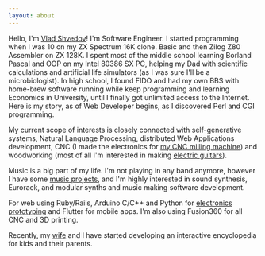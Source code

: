 ```yaml
---
layout: about
---
```


Hello, I'm [Vlad Shvedov](/assets/img/about/me.jpeg)! I'm Software Engineer. I started programming when I was 10 on my ZX Spectrum 16K clone. Basic and then Zilog Z80 Assembler on ZX 128K. I spent most of the middle school learning Borland Pascal and OOP on my Intel 80386 SX PC, helping my Dad with scientific calculations and artificial life simulators (as I was sure I'll be a microbiologist). In high school, I found FIDO and had my own BBS with home-brew software running while keep programming and learning Economics in University, until I finally got unlimited access to the Internet. Here is my story, as of Web Developer begins, as I discovered Perl and CGI programming.

My current scope of interests is closely connected with self-generative systems, Natural Language Processing, distributed Web Applications development, CNC (I made the electronics for [my CNC milling machine](/assets/img/about/cnc.jpeg)) and woodworking (most of all I'm interested in making [electric guitars](/assets/img/about/tele.jpeg)).

Music is a big part of my life. I'm not playing in any band anymore, however I have some [music projects](https://www.youtube.com/watch?v=cE3Yqnbgb18), and I'm highly interested in sound synthesis, Eurorack, and modular synths and music making software development.

For web using Ruby/Rails, Arduino C/C++ and Python for [electronics prototyping](/assets/img/about/device.jpeg) and Flutter for mobile apps. I'm also using Fusion360 for all CNC and 3D printing.

Recently, my [wife](https://opacity.one) and I have started developing an interactive encyclopedia for kids and their parents.
